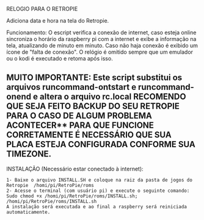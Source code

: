 RELOGIO PARA O RETROPIE

Adiciona data e hora na tela do Retropie.

Funcionamento: 
O escript verifica a conexão de internet, caso esteja online sincroniza o horário da raspberry pi com a internet e exibe a informação na tela, atualizando de minuto em minuto. Caso não haja conexão é exibido um ícone de "falta de conexão".
O relógio é omitido sempre que um emulador ou o kodi é executado e retoma após isso.


MUITO IMPORTANTE: 
  Este script substitui os arquivos runcommand-ontstart e runcommand-onend e altera o arquivo rc.local
  RECOMENDO QUE SEJA FEITO BACKUP DO SEU RETROPIE PARA O CASO DE ALGUM PROBLEMA ACONTECER**
  PARA QUE FUNCIONE CORRETAMENTE É NECESSÁRIO QUE SUA PLACA ESTEJA CONFIGURADA CONFORME SUA TIMEZONE.
----------------------------------------------------------------------------------------------------------------------------------


   INSTALAÇÃO (Necessário estar conectado à internet): 

    1- Baixe o arquivo INSTALL.SH e coloque na raiz da pasta de jogos do Retropie  /homi/pi/RetroPie/roms
    2- Acesse o terminal (com usuário pi) e execute o seguinte comando:
    Sudo chmod +x /homi/pi/RetroPie/roms/INSTALL.sh; /homi/pi/RetroPie/roms/INSTALL.sh 
    A instalação será executada e ao final a raspberry será reiniciada automaticamente.
